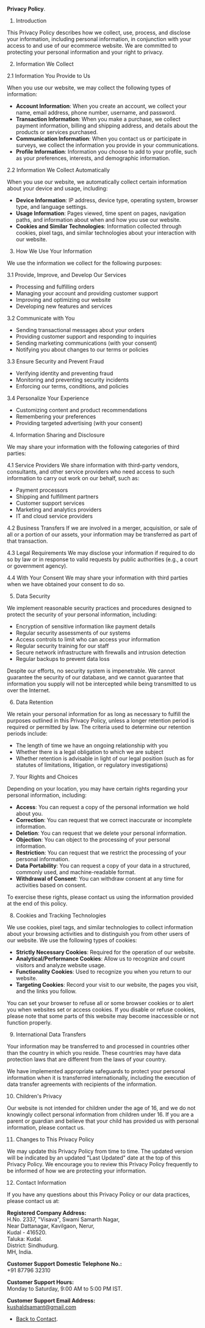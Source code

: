 **Privacy Policy**.

1. Introduction

This Privacy Policy describes how we collect, use, process, and disclose your information, including personal information, in conjunction with your access to and use of our ecommerce website. We are committed to protecting your personal information and your right to privacy.

2. Information We Collect

2.1 Information You Provide to Us

When you use our website, we may collect the following types of information:

- **Account Information**: When you create an account, we collect your name, email address, phone number, username, and password.
- **Transaction Information**: When you make a purchase, we collect payment information, billing and shipping address, and details about the products or services purchased.
- **Communication Information**: When you contact us or participate in surveys, we collect the information you provide in your communications.
- **Profile Information**: Information you choose to add to your profile, such as your preferences, interests, and demographic information.

2.2 Information We Collect Automatically

When you use our website, we automatically collect certain information about your device and usage, including:

- **Device Information**: IP address, device type, operating system, browser type, and language settings.
- **Usage Information**: Pages viewed, time spent on pages, navigation paths, and information about when and how you use our website.
- **Cookies and Similar Technologies**: Information collected through cookies, pixel tags, and similar technologies about your interaction with our website.

3. How We Use Your Information

We use the information we collect for the following purposes:

3.1 Provide, Improve, and Develop Our Services
- Processing and fulfilling orders
- Managing your account and providing customer support
- Improving and optimizing our website
- Developing new features and services

3.2 Communicate with You
- Sending transactional messages about your orders
- Providing customer support and responding to inquiries
- Sending marketing communications (with your consent)
- Notifying you about changes to our terms or policies

3.3 Ensure Security and Prevent Fraud
- Verifying identity and preventing fraud
- Monitoring and preventing security incidents
- Enforcing our terms, conditions, and policies

3.4 Personalize Your Experience
- Customizing content and product recommendations
- Remembering your preferences
- Providing targeted advertising (with your consent)

4. Information Sharing and Disclosure

We may share your information with the following categories of third parties:

4.1 Service Providers
We share information with third-party vendors, consultants, and other service providers who need access to such information to carry out work on our behalf, such as:
- Payment processors
- Shipping and fulfillment partners
- Customer support services
- Marketing and analytics providers
- IT and cloud service providers

4.2 Business Transfers
If we are involved in a merger, acquisition, or sale of all or a portion of our assets, your information may be transferred as part of that transaction.

4.3 Legal Requirements
We may disclose your information if required to do so by law or in response to valid requests by public authorities (e.g., a court or government agency).

4.4 With Your Consent
We may share your information with third parties when we have obtained your consent to do so.

5. Data Security

We implement reasonable security practices and procedures designed to protect the security of your personal information, including:

- Encryption of sensitive information like payment details
- Regular security assessments of our systems
- Access controls to limit who can access your information
- Regular security training for our staff
- Secure network infrastructure with firewalls and intrusion detection
- Regular backups to prevent data loss

Despite our efforts, no security system is impenetrable. We cannot guarantee the security of our database, and we cannot guarantee that information you supply will not be intercepted while being transmitted to us over the Internet.

6. Data Retention

We retain your personal information for as long as necessary to fulfill the purposes outlined in this Privacy Policy, unless a longer retention period is required or permitted by law. The criteria used to determine our retention periods include:

- The length of time we have an ongoing relationship with you
- Whether there is a legal obligation to which we are subject
- Whether retention is advisable in light of our legal position (such as for statutes of limitations, litigation, or regulatory investigations)

7. Your Rights and Choices

Depending on your location, you may have certain rights regarding your personal information, including:

- **Access**: You can request a copy of the personal information we hold about you.
- **Correction**: You can request that we correct inaccurate or incomplete information.
- **Deletion**: You can request that we delete your personal information.
- **Objection**: You can object to the processing of your personal information.
- **Restriction**: You can request that we restrict the processing of your personal information.
- **Data Portability**: You can request a copy of your data in a structured, commonly used, and machine-readable format.
- **Withdrawal of Consent**: You can withdraw consent at any time for activities based on consent.

To exercise these rights, please contact us using the information provided at the end of this policy.

8. Cookies and Tracking Technologies

We use cookies, pixel tags, and similar technologies to collect information about your browsing activities and to distinguish you from other users of our website. We use the following types of cookies:

- **Strictly Necessary Cookies**: Required for the operation of our website.
- **Analytical/Performance Cookies**: Allow us to recognize and count visitors and analyze website usage.
- **Functionality Cookies**: Used to recognize you when you return to our website.
- **Targeting Cookies**: Record your visit to our website, the pages you visit, and the links you follow.

You can set your browser to refuse all or some browser cookies or to alert you when websites set or access cookies. If you disable or refuse cookies, please note that some parts of this website may become inaccessible or not function properly.

9. International Data Transfers

Your information may be transferred to and processed in countries other than the country in which you reside. These countries may have data protection laws that are different from the laws of your country.

We have implemented appropriate safeguards to protect your personal information when it is transferred internationally, including the execution of data transfer agreements with recipients of the information.

10. Children's Privacy

Our website is not intended for children under the age of 16, and we do not knowingly collect personal information from children under 16. If you are a parent or guardian and believe that your child has provided us with personal information, please contact us.

11. Changes to This Privacy Policy

We may update this Privacy Policy from time to time. The updated version will be indicated by an updated "Last Updated" date at the top of this Privacy Policy. We encourage you to review this Privacy Policy frequently to be informed of how we are protecting your information.

12. Contact Information

If you have any questions about this Privacy Policy or our data practices, please contact us at:

**Registered Company Address:**  
H.No. 2337, "Visava", Swami Samarth Nagar,  
Near Dattanagar, Kavilgaon, Nerur,  
Kudal - 416520.  
Taluka: Kudal.  
District: Sindhudurg.  
MH, India.

**Customer Support Domestic Telephone No.:**  
+91 87796 32310

**Customer Support Hours:**  
Monday to Saturday, 9:00 AM to 5:00 PM IST.

**Customer Support Email Address:**  
kushaldsamant@gmail.com

- <a href="https://kushalsamant.github.io/contact.html">Back to Contact</a>.
